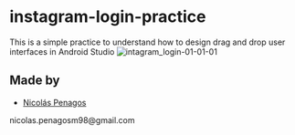 # instagram-login-practice
This is a simple practice to understand how to design drag and drop user interfaces in Android Studio
![intagram_login-01-01-01](https://user-images.githubusercontent.com/47872252/90578999-5d94f100-e18a-11ea-99eb-e1b37be925cf.jpg)



## Made by
  <ul>
  <li><div><a href="https://github.com/nicolaspenagos" title="Nicolas Penagos">Nicolás Penagos</a>   </div></li>
  </ul> 
     <p>   nicolas.penagosm98@gmail.com </p>
